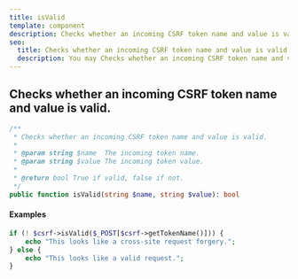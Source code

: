 ```yaml
---
title: isValid
template: component
description: Checks whether an incoming CSRF token name and value is valid.
seo:
  title: Checks whether an incoming CSRF token name and value is valid | isValid
  description: You may Checks whether an incoming CSRF token name and value is valid with help of method isValid
---
```


<h2 class="font-normal text-lg">
Checks whether an incoming CSRF token name and value is valid.
</h2>

```php
/**
 * Checks whether an incoming CSRF token name and value is valid.
 *
 * @param string $name  The incoming token name.
 * @param string $value The incoming token value.
 *
 * @return bool True if valid, false if not.
 */
public function isValid(string $name, string $value): bool
```

#### Examples

```php
if (! $csrf->isValid($_POST[$csrf->getTokenName()])) {
    echo "This looks like a cross-site request forgery.";
} else {
    echo "This looks like a valid request.";
}
```
